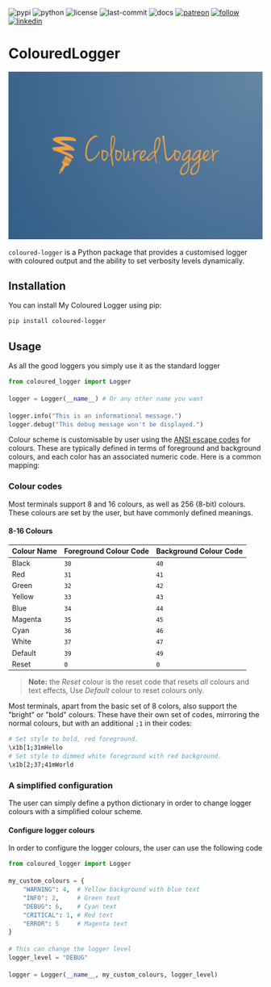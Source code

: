 ![pypi](https://img.shields.io/pypi/v/coloured-logger.svg)
![python](https://img.shields.io/pypi/pyversions/coloured-logger.svg)
![license](https://img.shields.io/github/license/oscar-defelice/coloured-logger.svg)
![last-commit](https://img.shields.io/github/last-commit/oscar-defelice/coloured-logger/develop)
![docs](https://readthedocs.org/projects/coloured-logger/badge/?version=latest)
[![patreon](https://img.shields.io/badge/Patreon-brown.svg?logo=patreon)](https://www.patreon.com/oscardefelice)
[![follow](https://img.shields.io/twitter/follow/oscardefelice.svg?style=social)](https://twitter.com/OscardeFelice)
[![linkedin](https://img.shields.io/badge/LinkedIn-0077B5?&logo=linkedin&logoColor=white)](https://linkedin.com/in/oscar-de-felice)

# ColouredLogger

<!-- markdownlint-disable MD033 -->
<div align="center">
    <img src="./images/logo.png" width="800px">
</div>
<!-- markdownlint-enable MD033 -->

`coloured-logger` is a Python package that provides a customised logger with coloured output and the ability to set verbosity levels dynamically.

## Installation

You can install My Coloured Logger using pip:

```bash
pip install coloured-logger
```

## Usage

As all the good loggers you simply use it as the standard logger

```python
from coloured_logger import Logger

logger = Logger(__name__) # Or any other name you want

logger.info("This is an informational message.")
logger.debug("This debug message won't be displayed.")
```

Colour scheme is customisable by user using the [ANSI escape codes](https://gist.github.com/fnky/458719343aabd01cfb17a3a4f7296797) for colours.
These are typically defined in terms of foreground and background colours, and each color has an associated numeric code. Here is a common mapping:

### Colour codes

Most terminals support 8 and 16 colours, as well as 256 (8-bit) colours. These colours are set by the user, but have commonly defined meanings.

#### 8-16 Colours

| Colour Name | Foreground Colour Code | Background Colour Code |
| :--------- | :-------------------- | :-------------------- |
| Black      | `30`                  | `40`                  |
| Red        | `31`                  | `41`                  |
| Green      | `32`                  | `42`                  |
| Yellow     | `33`                  | `43`                  |
| Blue       | `34`                  | `44`                  |
| Magenta    | `35`                  | `45`                  |
| Cyan       | `36`                  | `46`                  |
| White      | `37`                  | `47`                  |
| Default    | `39`                  | `49`                  |
| Reset      | `0`                   | `0`                   |

> **Note:** the _Reset_ colour is the reset code that resets _all_ colours and text effects, Use _Default_ colour to reset colours only.

Most terminals, apart from the basic set of 8 colors, also support the "bright" or "bold" colours. These have their own set of codes, mirroring the normal colours, but with an additional `;1` in their codes:

```sh
# Set style to bold, red foreground.
\x1b[1;31mHello
# Set style to dimmed white foreground with red background.
\x1b[2;37;41mWorld
```

### A simplified configuration

The user can simply define a python dictionary in order to change logger colours with a simplified colour scheme.

#### Configure logger colours

In order to configure the logger colours, the user can use the following code

```python
from coloured_logger import Logger

my_custom_colours = {
    "WARNING": 4,  # Yellow background with blue text
    "INFO": 2,     # Green text
    "DEBUG": 6,    # Cyan text
    "CRITICAL": 1, # Red text
    "ERROR": 5     # Magenta text
}

# This can change the logger level
logger_level = "DEBUG"

logger = Logger(__name__, my_custom_colours, logger_level)
```
